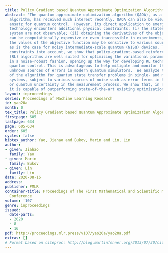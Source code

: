 ```yaml
---
title: Policy Gradient based Quantum Approximate Optimization Algorithm
abstract: 'The quantum approximate optimization algorithm (QAOA), as a hybrid quantum/classical
  algorithm, has received much interest recently. QAOA can also be viewed as a variational
  ansatz for quantum control.  However, its direct application to emergent quantum
  technology encounters additional physical constraints: (i) the states of the quantum
  system are not observable; (ii) obtaining the derivatives of the objective function
  can be computationally expensive or even inaccessible in experiments, and (iii)
  the values of the objective function may be sensitive to various sources of uncertainty,
  as is the case for noisy intermediate-scale quantum (NISQ) devices. Taking such
  constraints into account, we show that policy-gradient-based reinforcement learning
  (RL) algorithms are well suited for optimizing the variational parameters of QAOA
  in a noise-robust fashion, opening up the way for developing RL techniques for continuous
  quantum control. This is advantageous to help mitigate and monitor the potentially
  unknown sources of errors in modern quantum simulators.  We analyze the performance
  of the algorithm for quantum state transfer problems in single- and multi-qubit
  systems, subject to various sources of noise such as error terms in the Hamiltonian,
  or quantum uncertainty in the measurement process. We show that, in noisy setups,
  it is capable of outperforming state-of-the-art existing optimization algorithms. '
layout: inproceedings
series: Proceedings of Machine Learning Research
id: yao20a
month: 0
tex_title: Policy Gradient based Quantum Approximate Optimization Algorithm
firstpage: 605
lastpage: 634
page: 605-634
order: 605
cycles: false
bibtex_author: Yao, Jiahao and Bukov, Marin and Lin, Lin
author:
- given: Jiahao
  family: Yao
- given: Marin
  family: Bukov
- given: Lin
  family: Lin
date: 2020-08-16
address: 
publisher: PMLR
container-title: Proceedings of The First Mathematical and Scientific Machine Learning
  Conference
volume: '107'
genre: inproceedings
issued:
  date-parts:
  - 2020
  - 8
  - 16
pdf: http://proceedings.mlr.press/v107/yao20a/yao20a.pdf
extras: []
# Format based on citeproc: http://blog.martinfenner.org/2013/07/30/citeproc-yaml-for-bibliographies/
---
```


